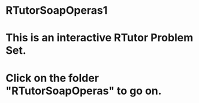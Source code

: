 # RTutorSoapOperas1
# This is an interactive RTutor Problem Set. 
# Click on the folder "RTutorSoapOperas" to go on.
